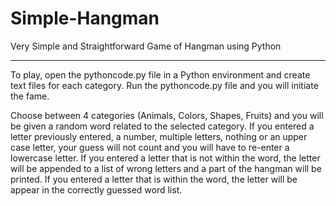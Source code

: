 # Simple-Hangman

Very Simple and Straightforward Game of Hangman using Python
_____________________________________________________________

To play, open the pythoncode.py file in a Python environment and create text files for each category.
Run the pythoncode.py file and you will initiate the fame.

Choose between 4 categories (Animals, Colors, Shapes, Fruits) and you will be given a random word related to the selected category.
If you entered a letter previously entered, a number, multiple letters, nothing or an upper case letter, your guess will not count and you will have to re-enter a lowercase letter.
If you entered a letter that is not within the word, the letter will be appended to a list of wrong letters and a part of the hangman will be printed.
If you entered a letter that is within the word, the letter will be appear in the correctly guessed word list.

